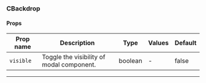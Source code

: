 ### CBackdrop

#### Props

| Prop name            | Description                               | Type    | Values | Default |
| -------------------- | ----------------------------------------- | ------- | ------ | ------- |
| <code>visible</code> | Toggle the visibility of modal component. | boolean | -      | false   |

---
